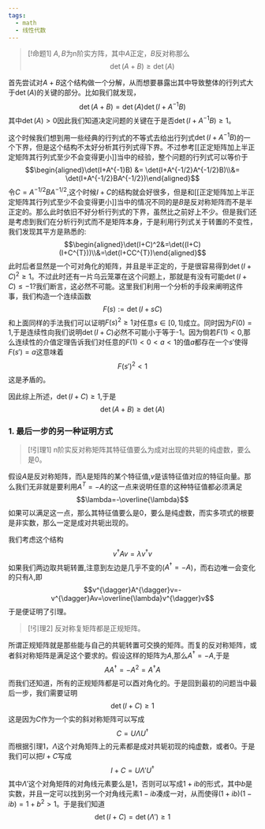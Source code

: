 ```yaml
---
tags:
  - math
  - 线性代数
---
```


> [!命题1]
> $A,B$为n阶实方阵，其中$A$正定，$B$反对称那么$$\det(A+B)\geq \det(A)$$

首先尝试对$A+B$这个结构做一个分解，从而想要暴露出其中导致整体的行列式大于$\det(A)$的关键的部分。比如我们就发现，$$\det(A+B)=\det(A)\det(I+A^{-1}B)$$其中$\det(A)>0$因此我们知道决定问题的关键在于是否$\det(I+A^{-1}B)\geq 1$。

这个时候我们想到用一些经典的行列式的不等式去给出行列式$\det(I+A^{-1}B)$的一个下界，但是这个结构不太好分析其行列式得下界。不过参考[[正定矩阵加上半正定矩阵其行列式至少不会变得更小]]当中的经验，整个问题的行列式可以等价于$$\begin{aligned}\det(I+A^{-1}B) &= \det(I+A^{-1/2}A^{-1/2}B)\\&= \det(I+A^{-1/2}BA^{-1/2})\end{aligned}$$令$C=A^{-1/2}BA^{-1/2}$,这个时候$I+C$的结构就会好很多，但是和[[正定矩阵加上半正定矩阵其行列式至少不会变得更小]]当中的情况不同的是$B$是反对称矩阵而不是半正定的。那么此时依旧不好分析行列式的下界，虽然比之前好上不少。但是我们还是考虑到我们在分析行列式而不是矩阵本身，于是利用行列式关于转置的不变性，我们发现其平方是熟悉的:$$\begin{aligned}\det(I+C)^2&=\det((I+C)(I+C^{T}))\\&=\det(I+CC^{T})\end{aligned}$$此时后者显然是一个可对角化的矩阵，并且是半正定的，于是很容易得到$\det(I+C)^2\geq 1$。不过此时还有一片乌云笼罩在这个问题上，那就是有没有可能$\det(I+C)\leq -1$?我们断言，这必然不可能。这里我们利用一个分析的手段来阐明这件事，我们构造一个连续函数$$F(s):=\det(I+sC)$$和上面同样的手法我们可以证明$F(s)^2\geq 1$对任意$s\in[0,1]$成立。同时因为$F(0)=1$,于是连续性向我们说明$\det(I+C)$必然不可能小于等于-1。因为倘若$F(1)<0$,那么连续性的介值定理告诉我们对任意的$F(1)<0<a<1$的值$a$都存在一个$s'$使得$F(s')=a$这意味着$$F(s')^2<1$$这是矛盾的。

因此综上所述，$\det(I+C)\geq 1$,于是$$\det(A+B)\geq \det(A)$$
### 1. 最后一步的另一种证明方式

> [!引理1]
> n阶实反对称矩阵其特征值要么为成对出现的共轭的纯虚数，要么是0。

假设$A$是反对称矩阵，而$\lambda$是矩阵的某个特征值,$v$是该特征值对应的特征向量。那么我们无非就是要利用$A^{T}=-A$的这一点来说明任意的这种特征值都必须满足$$\lambda=-\overline{\lambda}$$如果可以满足这一点，那么其特征值要么是0，要么是纯虚数，而实多项式的根要是非实数，那么一定是成对共轭出现的。

我们考虑这个结构$$v^{\dagger}Av=\lambda v^{\dagger}v$$如果我们两边取共轭转置,注意到左边是几乎不变的($A^{\dagger}=-A$)，而右边唯一会变化的只有$\lambda$,即$$v^{\dagger}A^{\dagger}v=-v^{\dagger}Av=\overline{\lambda}v^{\dagger}v$$于是便证明了引理。

> [!引理2]
> 反对称复矩阵都是正规矩阵。

所谓正规矩阵就是那些能与自己的共轭转置可交换的矩阵。而复的反对称矩阵，或者斜对称矩阵是满足这个要求的。假设这样的矩阵为$A$,那么$A^{\dagger}=-A$,于是$$AA^{\dagger}=-A^2=A^{\dagger}A$$
而我们还知道，所有的正规矩阵都是可以酉对角化的。于是回到最初的问题当中最后一步，我们需要证明$$\det(I+C)\geq 1$$这是因为$C$作为一个实的斜对称矩阵可以写成$$C=U\Lambda U^{\dagger}$$而根据引理1，$\Lambda$这个对角矩阵上的元素都是成对共轭初现的纯虚数，或者0。于是我们可以把$I+C$写成$$I+C=U\Lambda'U^{\dagger}$$其中$\Lambda'$这个对角矩阵的对角线元素要么是1，否则可以写成$1+ib$的形式，其中$b$是实数，并且一定可以找到另一个对角线元素$1-ib$凑成一对，从而使得$(1+ib)(1-ib)=1+b^2>1$。于是我们知道$$\det(I+C)=\det(\Lambda')\geq 1$$